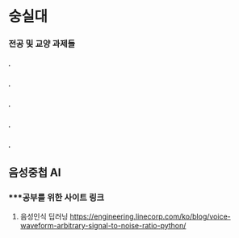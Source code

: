 # 숭실대
### 전공 및 교양 과제들
##### .
##### .
##### .
##### .
##### .
## 음성중첩 AI

### ***공부를 위한 사이트 링크

1. 음성인식 딥러닝
https://engineering.linecorp.com/ko/blog/voice-waveform-arbitrary-signal-to-noise-ratio-python/
